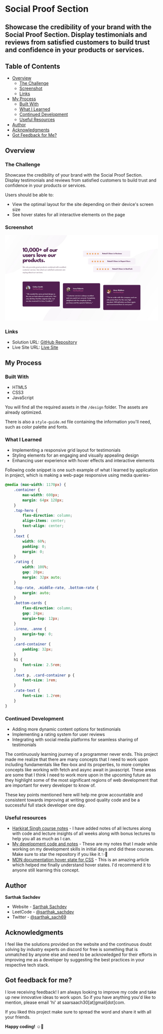 # Social Proof Section

## Showcase the credibility of your brand with the Social Proof Section. Display testimonials and reviews from satisfied customers to build trust and confidence in your products or services.

## Table of Contents

- [Overview](#overview)
  - [The Challenge](#the-challenge)
  - [Screenshot](#screenshot)
  - [Links](#links)
- [My Process](#my-process)
  - [Built With](#built-with)
  - [What I Learned](#what-i-learned)
  - [Continued Development](#continued-development)
  - [Useful Resources](#useful-resources)
- [Author](#author)
- [Acknowledgments](#acknowledgments)
- [Got Feedback for Me?](#got-feedback-for-me)

## Overview

### The Challenge

Showcase the credibility of your brand with the Social Proof Section. Display testimonials and reviews from satisfied customers to build trust and confidence in your products or services.

Users should be able to:

- View the optimal layout for the site depending on their device's screen size
- See hover states for all interactive elements on the page

### Screenshot

![Design Preview](./design/desktop-design.jpg)

### Links

- Solution URL: [GitHub Repository](https://github.com/SartHak-0-Sach/Social-proof-section_frontend_project)
- Live Site URL: [Live Site](https://social-proof-sec-frontend.netlify.app/)

## My Process

### Built With

- HTML5
- CSS3
- JavaScript

You will find all the required assets in the `/design` folder. The assets are already optimized.

There is also a `style-guide.md` file containing the information you'll need, such as color palette and fonts.

### What I Learned

- Implementing a responsive grid layout for testimonials
- Styling elements for an engaging and visually appealing design
- Enhancing user experience with hover effects and interactive elements

Following code snippet is one such example of what I learned by application in project, which is making a web-page responsive using media queries-

```css
@media (max-width: 1170px) {
    .container {
        max-width: 600px;
        margin: 64px 128px;
    }
    .top-hero {
        flex-direction: column;
        align-items: center;
        text-align: center;
    }
    .text {
        width: 60%;
        padding: 0;
        margin: 0;
    }
    .rating {
        width: 100%;
        gap: 20px;
        margin: 32px auto;
    }
    .top-rate, .middle-rate, .bottom-rate {
        margin: auto;
    }
    .bottom-cards {
        flex-direction: column;
        gap: 24px;
        margin-top: 12px;
    }
    .irene, .anne {
        margin-top: 0;
    }
    .card-container {
        padding: 32px;
    }
    h1 {
        font-size: 2.5rem;
    }
    .text p, .card-container p {
        font-size: 1rem;
    }
    .rate-text {
        font-size: 1.2rem;
    }
}
```

### Continued Development

- Adding more dynamic content options for testimonials
- Implementing a rating system for user reviews
- Integrating with social media platforms for seamless sharing of testimonials

The continuously learning journey of a programmer never ends. This project made me realize that there are many concepts that I need to work upon including fundamentals like flex-box and its properties, to more complex concepts like working with fetch and async await in javascript. These areas are some that I think I need to work more upon in the upcoming future as they highlight some of the most significant regions of web development that are important for every developer to know of. 

These key points mentioned here will help me grow accountable and consistent towards improving at writing good quality code and be a successful full stack developer one day.

### Useful resources

- [Harkirat Singh course notes](https://github.com/SartHak-0-Sach/harkirat-singh-course_code_and_notes) - I have added notes of all lectures along with code and lecture insights of all weeks along with bonus lectures to help you all as much as I can.
- [My development code and notes](https://github.com/SartHak-0-Sach/cwh-web-dev-playlist_code_and_notes) - These are my notes that I made while working on my development skills in initial days and did these courses. Make sure to star the repository if you like it.✨💫
- [MDN documentation hover state for CSS](https://developer.mozilla.org/en-US/docs/Web/CSS/:hover) - This is an amazing article which helped me finally understand hover states. I'd recommend it to anyone still learning this concept.

## Author

<b><strong>Sarthak Sachdev</strong></b>
- Website - [Sarthak Sachdev](https://itsmesarthak.netlify.app/)
- LeetCode - [@sarthak_sachdev](https://leetcode.com/u/sarthak_sachdev/)
- Twitter - [@sarthak_sach69](https://www.twitter.com/sarthak_sach69)

## Acknowledgments

I feel like the solutions provided on the website and the continuous doubt solving by industry experts on discord for free is something that is unmatched by anyone else and need to be acknowledged for their efforts in improving me as a developer by suggesting the best practices in your respective tech stack.

## Got feedback for me?

I love receiving feedback! I am always looking to improve my code and take up new innovative ideas to work upon. So if you have anything you'd like to mention, please email 'hi' at saarsaach30[at]gmail[dot]com.

If you liked this project make sure to spread the word and share it with all your friends.

**Happy coding!** ☺️🚀
